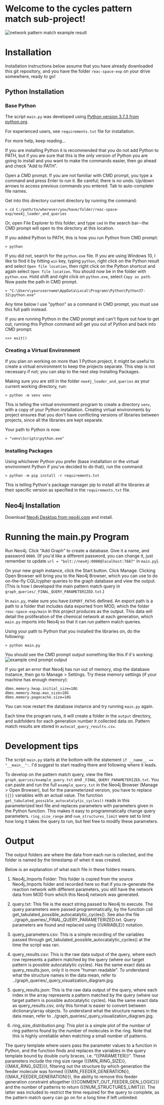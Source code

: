 
# Welcome to the cycles pattern match sub-project!
![network pattern match example result](sample_pattern_match.JPG)


# Installation
Installation instructions below assume that you have already downloaded this
git repository, and you have the folder `reac-space-exp` on your drive somewhere,
ready to go!


## Python Installation
### Base Python
The script `main.py` was developed using [Python version 3.7.3 from python.org](https://www.python.org/downloads/release/python-373/).

For experienced users, see `requirements.txt` file for installation.

For more help, keep reading...

If you are installing Python it is recommended that you do not add Python to PATH, but
if you are sure that this is the only version of Python you are going to install
and you want to make the commands easier, then go ahead and check "Add to PATH".

Open a CMD prompt. If you are not familiar with CMD prompt, you type a command
and press Enter to run it. Be careful; there is no undo. Up/down arrows to access
previous commands you entered. Tab to auto-complete file names.

Get into this directory current directory by running the command:
```
> cd C:/path/to/wherever/you/have/folder/reac-space-exp/neo4j_loader_and_queries
```

Or, open File Explorer to this folder, and type `cmd` in the search bar--the CMD
prompt will open to the directory at this location.

If you added Python to PATH, this is how you run Python from CMD prompt:
```
> python
```
If you did not, search for the `python.exe` file. If you are using Windows 10,
I like to find it by hitting `win` key, typing `python`, right click on the Python
result and select `Open file location`, then right click on the Python shortcut
and again select `Open file location`. You should now be in the folder with `python.exe`.
Hold shift and right click on `python.exe`, select `Copy as path`. Now paste the
path in CMD prompt.
```
> "C:\Users\yourusername\AppData\Local\Programs\Python\Python37-32\python.exe"
```

Any time below I use "python" as a command in CMD prompt, you must use this full
path instead.

If you are running Python in the CMD prompt and can't figure out how to get out,
running this Python command will get you out of Python and back into CMD prompt:
```
>>> exit()
```
### Creating a Virtual Environment
If you plan on working on more than 1 Python project, it might be useful to create
a virtual environment to keep the projects separate. This step is not necessary
if not; you can skip to the next step Installing Packages.

Making sure you are still in the folder `neo4j_loader_and_queries` as your
current working directory, run:
```
> python -m venv venv
```
This is telling the virtual environment program to create a directory `venv`,
with a copy of your Python installation. Creating virtual environments by project
ensures that you don't have conflicting versions of libraries between projects,
since all the libraries are kept separate.

Your path to Python is now:
```
> "venv\Scripts\python.exe"
```

### Installing Packages
Using whichever Python you prefer (base installation or the virtual environment
Python if you've decided to do that), run the command:
```
> python -m pip install -r requirements.txt
```
This is telling Python's package manager pip to install all the libraries at
their specific version as specified in the `requirements.txt` file.


## Neo4j Installation
Download [Neo4j Desktop from neo4j.com](https://neo4j.com/download/?ref=try-neo4j-lp)
and install.



# Running the main.py Program
Run Neo4j. Click "Add Graph" to create a database. Give it a name, and password
`0000`. (If you'd like a different password, you can change it, just remember
to update `url = "bolt://neo4j:0000@localhost:7687"` in `main.py`).

On your new graph instance, click the Start button. Click Manage. Clicking Open
Browser will bring you to the Neo4j Browser, which you can use to do on-the-fly
CQL/cypher queries to the graph database and view the output. (This is how I
developed the main pattern match query in `graph_queries/_FINAL_QUERY_PARAMETERIZED.txt`.)

In `main.py`, make sure you have `EXPORT_PATHS` defined. An export path is a path
to a folder that includes data exported from MOD, which the folder `reac-space-exp/main`
in this project produces as the output. This data will detail the proliferation of
the chemical network at each generation, which `main.py` imports into Neo4j so
that it can run pattern match queries.

Using your path to Python that you installed the libraries on, do the following:
```
> python main.py
```

You should see the CMD prompt output something like this if it's working:
![example cmd prompt output](example_console_output.JPG)

If you get an error that Neo4j has run out of memory, stop the database instance,
then go to Manage > Settings. Try these memory settings (if your machine has enough
memory):
```
dbms.memory.heap.initial_size=18G
dbms.memory.heap.max_size=18G
dbms.memory.pagecache.size=18G
```
You can now restart the database instance and try running `main.py` again.

Each time the program runs, it will create a folder in the `output` directory,
and subfolders for each generation number it collected data on. Pattern match
results are stored in `autocat_query_results.csv`.


# Development tips
The script `main.py` starts at the bottom with the statement `if __name__ == "__main__":`.
I'd suggest to start reading there and following where it leads.

To develop on the pattern match query, view the files `graph_queries/example_query.txt`
and `_FINAL_QUERY_PARAMETERIZED.txt`. You can paste and run the full `example_query.txt`
in the Neo4j Browser (Manage > Open Browser), but for the parameterized version,
you have to replace `{{}}` variables with an actual value. The function
`get_tabulated_possible_autocatalytic_cycles()` reads in this parameterized text
file and replaces parameters with parameters given in the Python function. This 
makes it easy to programmatically change query parameters. `ring_size_range` and
`num_structures_limit` were set to limit how long it takes the query to run,
but feel free to modify these parameters.



# Output
The output folders are where the data from each run is collected, and the folder
is named by the timestamp of when it was created.

Below is an explanation of what each file in these folders means.

1. Neo4j_Imports Folder:
    This folder is copied from the source Neo4j_Imports folder and recorded here so that if you re-generate the reaction network with different parameters, you still have the network data from MOD from which this Neo4j network was generated.

2. query.txt:
    This file is the exact string passed to Neo4j to execute. The query parameters were passed programmatically, by the function call get_tabulated_possible_autocatalytic_cycles(). See also the file ../graph_queries/_FINAL_QUERY_PARAMETERIZED.txt. Query parameters are found and replaced using {{VARIABLE}} notation.

3. query_parameters.csv:
    This is a simple recording of the variables passed through get_tabulated_possible_autocatalytic_cycles() at the time the script was ran.

4. query_results.csv:
    This is the raw data output of the query, where each row represents a pattern matched by the query (where our target pattern is possible autocatalytic cycles). Has the same exact data as query_results.json, only it is more "human readable". To understand what the structure names in the data mean, refer to ../graph_queries/_query_visualization_diagram.jpg.

5. query_results.json:
    This is the raw data output of the query, where each index in the array represents a pattern matched by the query (where our target pattern is possible autocatalytic cycles). Has the same exact data as query_results.csv, only this format is easier to convert between dictionary/array objects. To understand what the structure names in the data mean, refer to ../graph_queries/_query_visualization_diagram.jpg.

6. ring_size_distribution.png:
    This plot is a simple plot of the number of ring patterns found by the number of molecules in the ring. Note that this is highly unreliable when matching a small number of patterns.
    
    
The query template where users pass the parameter values to a function in Python, and the function finds and replaces the variables in the query template bound by double curly braces, i.e. “{{PARAMETER}}”. These parameters include the ring size range ({{MIN_RING_SIZE}}, {{MAX_RING_SIZE}}), filtering out the structure by which generation the feeder molecule was formed ({{MIN_FEEDER_GENERATION}}, {{MAX_FEEDER_GENERATION}}), the ability to remove this feeder generation constraint altogether ({{COMMENT_OUT_FEEDER_GEN_LOGIC}}) and the number of patterns to return ({{NUM_STRUCTURES_LIMIT}}). The latter was included to restrict the time required for the query to complete, as the pattern match query can go on for a long time if left unlimited.




